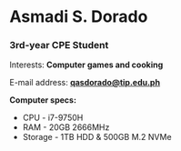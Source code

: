 # Asmadi S. Dorado

### 3rd-year CPE Student

Interests: **Computer games and cooking**

E-mail address: **qasdorado@tip.edu.ph**

**Computer specs:**
+ CPU - i7-9750H
+ RAM - 20GB 2666MHz
+ Storage - 1TB HDD & 500GB M.2 NVMe
